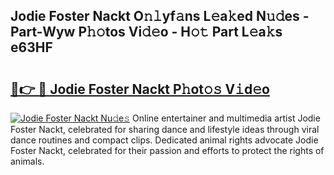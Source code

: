## Jodie Foster Nackt O𝚗𝚕yf𝚊ns L𝚎a𝚔ed N𝚞𝚍es - Part-Wyw P𝚑𝚘tos Vi𝚍𝚎o - H𝚘𝚝 Part L𝚎a𝚔s e63HF

# <h2><a href="http://kfbzqls.oniu.top/?m=Jodie+Foster+Nackt">🔗👉 🔴 Jodie Foster Nackt P𝚑ot𝚘𝚜 V𝚒d𝚎o</a></h2>

[![Jodie Foster Nackt Nu𝚍e𝚜](https://i.imgur.com/0qMVB7G.gif)](http://kfbzqls.oniu.top/?m=Jodie+Foster+Nackt)
Online entertainer and multimedia artist Jodie Foster Nackt, celebrated for sharing dance and lifestyle ideas through viral dance routines and compact clips. Dedicated animal rights advocate Jodie Foster Nackt, celebrated for their passion and efforts to protect the rights of animals.  
